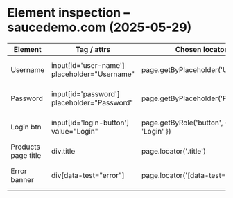 # Element inspection – saucedemo.com (2025-05-29)

| Element              | Tag / attrs                                  | Chosen locator                              | Reason                      |
|----------------------|----------------------------------------------|---------------------------------------------|-----------------------------|
| Username             | input[id='user-name'] placeholder="Username" | page.getByPlaceholder('Username')           | Stable placeholder text     |
| Password             | input[id='password']  placeholder="Password" | page.getByPlaceholder('Password')           | Stable placeholder text     |
| Login btn            | input[id='login-button']  value="Login"      | page.getByRole('button', { name: 'Login' }) | Role + accessible name      |
| Products page title  | div.title                                    | page.locator('.title')                      | class is constant           |
| Error banner         | div[data-test="error"]                       | page.locator('[data-test="error"]')         | Stable and explicit locator |

